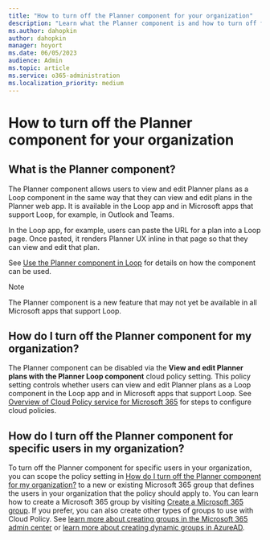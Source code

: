 ```yaml
---
title: "How to turn off the Planner component for your organization"
description: "Learn what the Planner component is and how to turn off for specific users, groups, or your organization in Microsoft apps that support Loop."
ms.author: dahopkin
author: dahopkin
manager: hoyort
ms.date: 06/05/2023
audience: Admin
ms.topic: article
ms.service: o365-administration
ms.localization_priority: medium
---
```


# How to turn off the Planner component for your organization

## What is the Planner component?
The Planner component allows users to view and edit Planner plans as a Loop component in the same way that they can view and edit plans in the Planner web app. It is available in the Loop app and in Microsoft apps that support Loop, for example, in Outlook and Teams.

In the Loop app, for example, users can paste the URL for a plan into a Loop page. Once pasted, it renders Planner UX inline in that page so that they can view and edit that plan.

See [Use the Planner component in Loop](https://support.microsoft.com/office/use-the-planner-component-in-loop-545e967a-7c69-4e9a-9458-dfabdcf1d752) for details on how the component can be used.

> [!NOTE]
> The Planner component is a new feature that may not yet be available in all Microsoft apps that support Loop.

## How do I turn off the Planner component for my organization?
The Planner component can be disabled via the **View and edit Planner plans with the Planner Loop component** cloud policy setting. This policy setting controls whether users can view and edit Planner plans as a Loop component in the Loop app and in Microsoft apps that support Loop. See [Overview of Cloud Policy service for Microsoft 365](/deployoffice/admincenter/overview-cloud-policy) for steps to configure cloud policies.

## How do I turn off the Planner component for specific users in my organization?
To turn off the Planner component for specific users in your organization, you can scope the policy setting in [How do I turn off the Planner component for my organization?](#how-do-i-turn-off-the-planner-component-for-my-organization) to a new or existing Microsoft 365 group that defines the users in your organization that the policy should apply to. You can learn how to create a Microsoft 365 group by visiting [Create a Microsoft 365 group](/microsoft-365/admin/create-groups/create-groups). If you prefer, you can also create other types of groups to use with Cloud Policy. See [learn more about creating groups in the Microsoft 365 admin center](/microsoft-365/admin/email/create-edit-or-delete-a-security-group) or [learn more about creating dynamic groups in AzureAD](/azure/active-directory/external-identities/use-dynamic-groups).
